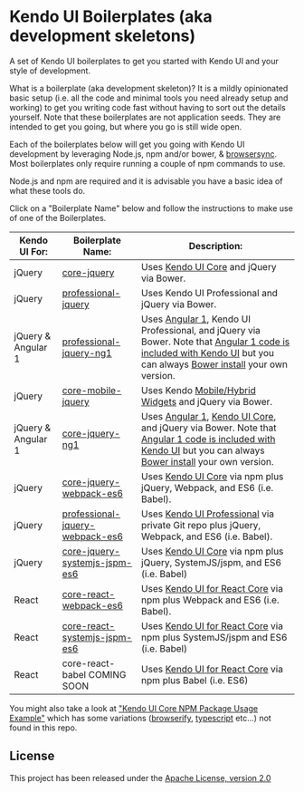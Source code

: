 # Kendo UI Boilerplates (aka development skeletons)

A set of Kendo UI boilerplates to get you started with Kendo UI and your style of development.

What is a boilerplate (aka development skeleton)? It is a mildly opinionated basic setup (i.e. all the code and minimal tools you need already setup and working) to get you writing code fast without having to sort out the details yourself. Note that these boilerplates are not application seeds. They are intended to get you going, but where you go is still wide open.

Each of the boilerplates below will get you going with Kendo UI development by leveraging Node.js, npm and/or bower, & [browsersync](https://www.browsersync.io/). Most boilerplates only require running a couple of npm commands to use.

Node.js and npm are required and it is advisable you have a basic idea of what these tools do.

Click on a "Boilerplate Name" below and follow the instructions to make use of one of the Boilerplates.

Kendo UI For:         | Boilerplate Name:           | Description:
--------------------- | --------------------------- | -------------
jQuery                | [core-jquery](core-jquery/) | Uses [Kendo UI Core](https://github.com/telerik/kendo-ui-core) and jQuery via Bower.
jQuery                | [professional-jquery](professional-jquery/)  |  Uses Kendo UI Professional and jQuery via Bower.
jQuery & Angular 1    | [professional-jquery-ng1](professional-jquery-ng1/) | Uses [Angular 1](http://www.telerik.com/kendo-ui/angularjs-and-kendo-ui-framework-integration), Kendo UI Professional, and jQuery via Bower. Note that [Angular 1 code is included with Kendo UI](http://kendo.cdn.telerik.com/2016.1.226/js/angular.min.js) but you can always [Bower install](https://github.com/angular/bower-angular) your own version.
jQuery                | [core-mobile-jquery](core-mobile-jquery/) | Uses Kendo [Mobile/Hybrid Widgets](http://demos.telerik.com/kendo-ui/m/index) and jQuery via Bower.
jQuery & Angular 1    | [core-jquery-ng1](core-jquery-ng1/) | Uses [Angular 1](http://www.telerik.com/kendo-ui/angularjs-and-kendo-ui-framework-integration), [Kendo UI Core](https://github.com/telerik/kendo-ui-core), and jQuery via Bower. Note that [Angular 1 code is included with Kendo UI](http://kendo.cdn.telerik.com/2016.1.226/js/angular.min.js) but you can always [Bower install](https://github.com/angular/bower-angular) your own version.
jQuery                | [core-jquery-webpack-es6](core-jquery-webpack-es6/) | Uses [Kendo UI Core](https://github.com/telerik/kendo-ui-core) via npm plus jQuery, Webpack, and ES6 (i.e. Babel).
jQuery                | [professional-jquery-webpack-es6](professional-jquery-webpack-es6/) | Uses [Kendo UI Professional](http://www.telerik.com/kendo-ui) via private Git repo plus jQuery, Webpack, and ES6 (i.e. Babel).
jQuery                | [core-jquery-systemjs-jspm-es6](core-jquery-systemjs-jspm-es6/) | Uses [Kendo UI Core](https://github.com/telerik/kendo-ui-core) via npm plus jQuery, SystemJS/jspm, and ES6 (i.e. Babel)
React                 | [core-react-webpack-es6](core-react-webpack-es6/) | Uses [Kendo UI for React Core](https://github.com/telerik/kendo-ui-core) via npm plus Webpack and ES6 (i.e. Babel).
React                 | [core-react-systemjs-jspm-es6](core-react-systemjs-jspm-es6/) | Uses [Kendo UI for React Core](https://github.com/telerik?utf8=%E2%9C%93&query=react) via npm plus SystemJS/jspm and ES6 (i.e. Babel)
React                 | core-react-babel COMING SOON | Uses [Kendo UI for React Core](https://github.com/telerik?utf8=%E2%9C%93&query=react) via npm plus Babel (i.e. ES6)

You might also take a look at ["Kendo UI Core NPM Package Usage Example"](https://github.com/telerik/kendo-ui-npm-example) which has some variations ([browserify](http://browserify.org/), [typescript](https://www.typescriptlang.org/) etc...) not found in this repo.

## License

This project has been released under the [Apache License, version 2.0](http://www.apache.org/licenses/LICENSE-2.0.html)
